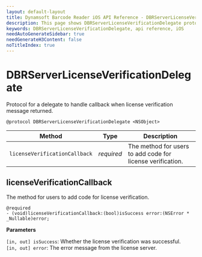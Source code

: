 ```yaml
---
layout: default-layout
title: Dynamsoft Barcode Reader iOS API Reference - DBRServerLicenseVerificationDelegate
description: This page shows DBRServerLicenseVerificationDelegate protocol of Dynamsoft Barcode Reader for iOS SDK.
keywords: DBRServerLicenseVerificationDelegate, api reference, iOS
needAutoGenerateSidebar: true
needGenerateH3Content: false
noTitleIndex: true
---
```


# DBRServerLicenseVerificationDelegate

Protocol for a delegate to handle callback when license verification message returned.

```objc
@protocol DBRServerLicenseVerificationDelegate <NSObject>
```

| Method | Type | Description |
| ------ | ---- | ----------- |
| `licenseVerificationCallback` | *required* | The method for users to add code for license verification. |

## licenseVerificationCallback

The method for users to add code for license verification.

```objc
@required
- (void)licenseVerificationCallback:(bool)isSuccess error:(NSError * _Nullable)error;
```

**Parameters**

`[in, out] isSuccess`: Whether the license verification was successful.  
`[in, out] error`: The error message from the license server.
